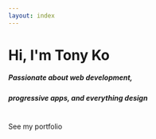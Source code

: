 ```yaml
---
layout: index
---
```

# Hi, I'm Tony Ko

##### Passionate about web development,

##### progressive apps, and everything design
<br>
<a class="b-button b-is-white">See my portfolio</a>
